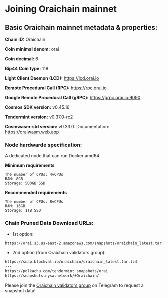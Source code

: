 # Joining Oraichain mainnet

## Basic Oraichain mainnet metadata & properties:

**Chain ID:** Oraichain

**Coin minimal denom:** orai

**Coin decimal:** 6

**Bip44 Coin type:** 118

**Light Client Daemon (LCD):** https://lcd.orai.io

**Remote Procedural Call (RPC):** https://rpc.orai.io

**Google Remote Procedural Call (gRPC):** https://grpc.orai.io:9090

**Cosmos SDK version:** v0.45.16

**Tendermint version:** v0.37.0-rc2

**Cosmwasm-std version:** v0.33.0. Documentation: https://oraiwasm.web.app

### Node hardwarde specification:

A dedicated node that can run Docker amd64.

**Minimum requirements**

```
The number of CPUs: 4vCPUs
RAM: 8GB
Storage: 500GB SSD
```

**Recommended requirements**

```
The number of CPUs: 8vCPUs
RAM: 16GB
Storage: 1TB SSD
```

### Chain Pruned Data Download URLs:

- 1st option:

```bash
https://orai.s3.us-east-2.amazonaws.com/snapshots/oraichain_latest.tar.lz4
```

- 2nd option (from Oraichain validators group):

```bash
https://snap.blockval.io/oraichain/oraichain_latest.tar.lz4
---
https://polkachu.com/tendermint_snapshots/orai
https://snapshots.nysa.network/#Oraichain/

```

Please join the [Oraichain validators group](https://t.me/joinchat/yH9nMLrokQRhZGY1) on Telegram to request a snapshot data!
